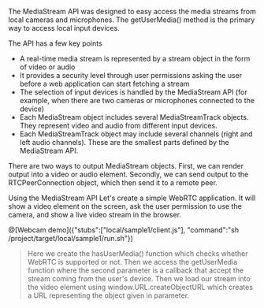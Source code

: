 The MediaStream API was designed to easy access the media streams from local cameras and microphones. The getUserMedia() method is the primary way to access local input devices.

The API has a few key points
- A real-time media stream is represented by a stream object in the form of video or audio
- It provides a security level through user permissions asking the user before a web application can start fetching a stream
- The selection of input devices is handled by the MediaStream API (for example, when there are two cameras or microphones connected to the device)
- Each MediaStream object includes several MediaStreamTrack objects. They represent video and audio from different input devices.
- Each MediaStreamTrack object may include several channels (right and left audio channels). These are the smallest parts defined by the MediaStream API.

There are two ways to output MediaStream objects. First, we can render output into a video or audio element. Secondly, we can send output to the RTCPeerConnection object, which then send it to a remote peer.

Using the MediaStream API
Let's create a simple WebRTC application. It will show a video element on the screen, ask the user permission to use the camera, and show a live video stream in the browser.

@[Webcam demo]({"stubs":["local/sample1/client.js"], "command":"sh /project/target/local/sample1/run.sh"})

> Here we create the hasUserMedia() function which checks whether WebRTC is supported or not. Then we access the getUserMedia function where the second parameter is a callback that accept the stream coming from the user's device. Then we load our stream into the video element using window.URL.createObjectURL which creates a URL representing the object given in parameter.

